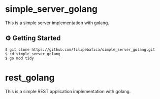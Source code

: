 # simple_server_golang
This is a simple server implementation with golang.

## ⚙️ Getting Started
```
$ git clone https://github.com/filipebafica/simple_server_golang.git
$ cd simple_server_golang
$ go mod tidy
```
# rest_golang
This is a simple REST application implementation with golang.
